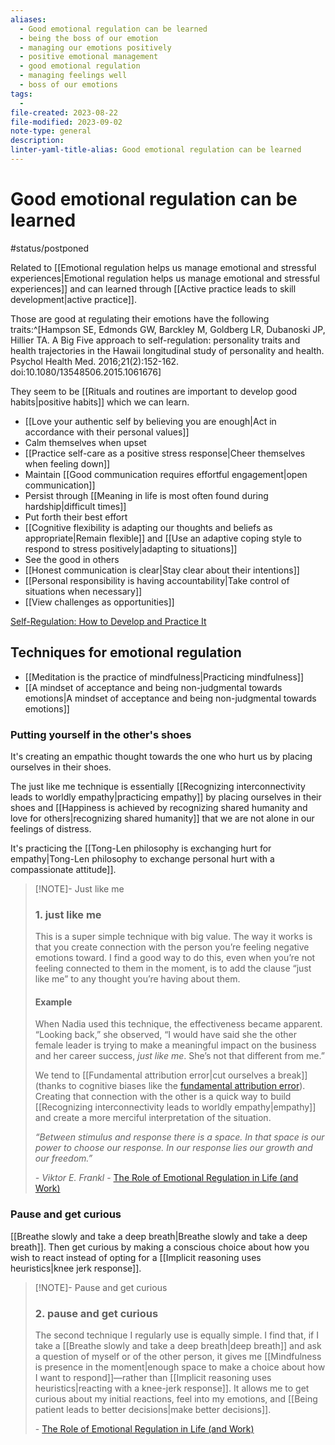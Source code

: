 ```yaml
---
aliases:
  - Good emotional regulation can be learned
  - being the boss of our emotion
  - managing our emotions positively
  - positive emotional management
  - good emotional regulation
  - managing feelings well
  - boss of our emotions
tags:
  - 
file-created: 2023-08-22
file-modified: 2023-09-02
note-type: general
description: 
linter-yaml-title-alias: Good emotional regulation can be learned
---
```


# Good emotional regulation can be learned

#status/postponed

Related to [[Emotional regulation helps us manage emotional and stressful experiences|Emotional regulation helps us manage emotional and stressful experiences]] and can learned through [[Active practice leads to skill development|active practice]].

Those are good at regulating their emotions have the following traits:^[Hampson SE, Edmonds GW, Barckley M, Goldberg LR, Dubanoski JP, Hillier TA. A Big Five approach to self-regulation: personality traits and health trajectories in the Hawaii longitudinal study of personality and health. Psychol Health Med. 2016;21(2):152-162. doi:10.1080/13548506.2015.1061676]

They seem to be [[Rituals and routines are important to develop good habits|positive habits]] which we can learn.

- [[Love your authentic self by believing you are enough|Act in accordance with their personal values]]
- Calm themselves when upset
- [[Practice self-care as a positive stress response|Cheer themselves when feeling down]]
- Maintain [[Good communication requires effortful engagement|open communication]]
- Persist through [[Meaning in life is most often found during hardship|difficult times]]
- Put forth their best effort
- [[Cognitive flexibility is adapting our thoughts and beliefs as appropriate|Remain flexible]] and [[Use an adaptive coping style to respond to stress positively|adapting to situations]]
- See the good in others
- [[Honest communication is clear|Stay clear about their intentions]]
- [[Personal responsibility is having accountability|Take control of situations when necessary]]
- [[View challenges as opportunities]]

[Self-Regulation: How to Develop and Practice It](https://www.verywellmind.com/how-you-can-practice-self-regulation-4163536)

## Techniques for emotional regulation

- [[Meditation is the practice of mindfulness|Practicing mindfulness]]
- [[A mindset of acceptance and being non-judgmental towards emotions|A mindset of acceptance and being non-judgmental towards emotions]]

### Putting yourself in the other's shoes

It's creating an empathic thought towards the one who hurt us by placing ourselves in their shoes.

The just like me technique is essentially [[Recognizing interconnectivity leads to worldly empathy|practicing empathy]] by placing ourselves in their shoes and [[Happiness is achieved by recognizing shared humanity and love for others|recognizing shared humanity]] that we are not alone in our feelings of distress.

It's practicing the [[Tong-Len philosophy is exchanging hurt for empathy|Tong-Len philosophy to exchange personal hurt with a compassionate attitude]].

> [!NOTE]- Just like me
>
> ### **1. just like me** 
>
> This is a super simple technique with big value. The way it works is that you create connection with the person you’re feeling negative emotions toward. I find a good way to do this, even when you’re not feeling connected to them in the moment, is to add the clause “just like me” to any thought you’re having about them.
>
> #### Example
> When Nadia used this technique, the effectiveness became apparent. “Looking back,” she observed, “I would have said she the other female leader is trying to make a meaningful impact on the business and her career success, _just like me_. She’s not that different from me.”
>
> We tend to [[Fundamental attribution error|cut ourselves a break]] (thanks to cognitive biases like the [fundamental attribution error](https://online.hbs.edu/blog/post/the-fundamental-attribution-error)). Creating that connection with the other is a quick way to build [[Recognizing interconnectivity leads to worldly empathy|empathy]] and create a more merciful interpretation of the situation.
>
> _“Between stimulus and response there is a space. In that space is our power to choose our response. In our response lies our growth and our freedom.”_
>
> _- Viktor E. Frankl_
> \- [The Role of Emotional Regulation in Life (and Work)](https://www.betterup.com/blog/the-role-of-emotional-regulation)

### Pause and get curious

[[Breathe slowly and take a deep breath|Breathe slowly and take a deep breath]]. Then get curious by making a conscious choice about how you wish to react instead of opting for a [[Implicit reasoning uses heuristics|knee jerk response]].

> [!NOTE]- Pause and get curious
>
> ### **2. pause and get curious**
>
> The second technique I regularly use is equally simple. I find that, if I take a [[Breathe slowly and take a deep breath|deep breath]] and ask a question of myself or of the other person, it gives me [[Mindfulness is presence in the moment|enough space to make a choice about how I want to respond]]—rather than [[Implicit reasoning uses heuristics|reacting with a knee-jerk response]]. It allows me to get curious about my initial reactions, feel into my emotions, and [[Being patient leads to better decisions|make better decisions]].
>
> \- [The Role of Emotional Regulation in Life (and Work)](https://www.betterup.com/blog/the-role-of-emotional-regulation)

